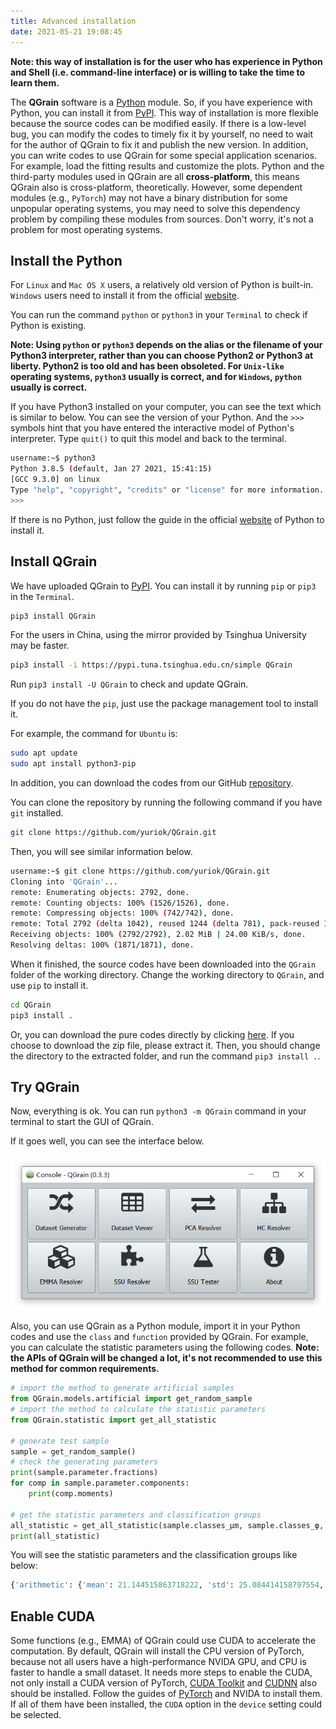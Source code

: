 ```yaml
---
title: Advanced installation
date: 2021-05-21 19:08:45
---
```


**Note: this way of installation is for the user who has experience in Python and Shell (i.e. command-line interface) or is willing to take the time to learn them.**

The **QGrain** software is a [Python](https://www.python.org/) module. So, if you have experience with Python, you can install it from [PyPI](https://pypi.org/project/QGrain/). This way of installation is more flexible because the source codes can be modified easily. If there is a low-level bug, you can modify the codes to timely fix it by yourself, no need to wait for the author of QGrain to fix it and publish the new version. In addition, you can write codes to use QGrain for some special application scenarios. For example, load the fitting results and customize the plots. Python and the third-party modules used in QGrain are all **cross-platform**, this means QGrain also is cross-platform, theoretically. However, some dependent modules (e.g., `PyTorch`) may not have a binary distribution for some unpopular operating systems, you may need to solve this dependency problem by compiling these modules from sources. Don't worry, it's not a problem for most operating systems.

## Install the Python

For `Linux` and `Mac OS X` users, a relatively old version of Python is built-in. `Windows` users need to install it from the official [website](https://www.python.org/).

You can run the command `python` or `python3` in your `Terminal` to check if Python is existing.

**Note: Using `python` or `python3` depends on the alias or the filename of your Python3 interpreter, rather than you can choose Python2 or Python3 at liberty. Python2 is too old and has been obsoleted. For `Unix-like` operating systems, `python3` usually is correct, and for `Windows`, `python` usually is correct.**

If you have Python3 installed on your computer, you can see the text which is similar to below. You can see the version of your Python. And the `>>>` symbols hint that you have entered the interactive model of Python's interpreter. Type `quit()` to quit this model and back to the terminal.

```bash
username:~$ python3
Python 3.8.5 (default, Jan 27 2021, 15:41:15)
[GCC 9.3.0] on linux
Type "help", "copyright", "credits" or "license" for more information.
>>>
```

If there is no Python, just follow the guide in the official [website](https://www.python.org/) of Python to install it.

## Install QGrain

We have uploaded QGrain to [PyPI](https://pypi.org/project/QGrain/). You can install it by running `pip` or `pip3` in the `Terminal`.

```bash
pip3 install QGrain
```

For the users in China, using the mirror provided by Tsinghua University may be faster.

```bash
pip3 install -i https://pypi.tuna.tsinghua.edu.cn/simple QGrain
```

Run `pip3 install -U QGrain` to check and update QGrain.

If you do not have the `pip`, just use the package management tool to install it.

For example, the command for `Ubuntu` is:

```bash
sudo apt update
sudo apt install python3-pip
```

In addition, you can download the codes from our GitHub [repository](https://github.com/yuriok/QGrain/).

You can clone the repository by running the following command if you have `git` installed.

```bash
git clone https://github.com/yuriok/QGrain.git
```

Then, you will see similar information below.

```bash
username:~$ git clone https://github.com/yuriok/QGrain.git
Cloning into 'QGrain'...
remote: Enumerating objects: 2792, done.
remote: Counting objects: 100% (1526/1526), done.
remote: Compressing objects: 100% (742/742), done.
remote: Total 2792 (delta 1042), reused 1244 (delta 781), pack-reused 1266
Receiving objects: 100% (2792/2792), 2.02 MiB | 24.00 KiB/s, done.
Resolving deltas: 100% (1871/1871), done.
```

When it finished, the source codes have been downloaded into the `QGrain` folder of the working directory. Change the working directory to `QGrain`, and use `pip` to install it.

```bash
cd QGrain
pip3 install .
```

Or, you can download the pure codes directly by clicking [here](https://github.com/yuriok/QGrain/archive/master.zip). If you choose to download the zip file, please extract it. Then, you should change the directory to the extracted folder, and run the command `pip3 install .`.

## Try QGrain

Now, everything is ok. You can run `python3 -m QGrain` command in your terminal to start the GUI of QGrain.

If it goes well, you can see the interface below.

![The screenshot of the initial interface](/images/console.png)

Also, you can use QGrain as a Python module, import it in your Python codes and use the `class` and `function` provided by QGrain. For example, you can calculate the statistic parameters using the following codes. **Note: the APIs of QGrain will be changed a lot, it's not recommended to use this method for common requirements.**

```python
# import the method to generate artificial samples
from QGrain.models.artificial import get_random_sample
# import the method to calculate the statistic parameters
from QGrain.statistic import get_all_statistic

# generate test sample
sample = get_random_sample()
# check the generating parameters
print(sample.parameter.fractions)
for comp in sample.parameter.components:
    print(comp.moments)

# get the statistic parameters and classification groups
all_statistic = get_all_statistic(sample.classes_μm, sample.classes_φ, sample.distribution)
print(all_statistic)

```

You will see the statistic parameters and the classification groups like below:

```python
{'arithmetic': {'mean': 21.144515863718222, 'std': 25.084414158797554, 'skewness': 2.920857741744253, 'kurtosis': 18.730985063587315}, 'geometric': {'mean': 9.684134657536994, 'std': 4.428361711788003, 'skewness': -0.6767708384230607, 'kurtosis': 2.716874606082691, 'std_description': 'Very poorly sorted', 'skewness_description': 'Fine skewed', 'kurtosis_description': 'Mesokurtic', 'median': 12.810636058031518, 'mean_description': 'Medium Silt', 'mode': 22.44036908603928, 'modes': (0.8933671843019261, 22.44036908603928)}, 'logarithmic': {'mean': 6.6981337719919, 'std': 2.1467781514716644, 'skewness': 0.6656247900909836, 'kurtosis': 2.706878223445299, 'std_description': 'Very poorly sorted', 'skewness_description': 'Fine skewed', 'kurtosis_description': 'Mesokurtic', 'median': 6.2865140813873825, 'mean_description': 'Medium Silt', 'mode': 5.477759785030356, 'modes': (10.128459117872664, 5.477759785030356)}, 'geometric_FW57': {'mean': 9.095310169432295, 'std': 4.5648431593499135, 'skewness': -0.3327285931766691, 'kurtosis': 0.9931902091662234, 'std_description': 'Very poorly sorted', 'skewness_description': 'Very fine skewed', 'kurtosis_description': 'Mesokurtic', 'median': 12.810636058031518, 'mean_description': 'Medium Silt', 'mode': 22.44036908603928, 'modes': (0.8933671843019261, 22.44036908603928)}, 'logarithmic_FW57': {'mean': 6.780661446975351, 'std': 2.190565292385788, 'skewness': 0.33272859317666903, 'kurtosis': 0.9931902091662237, 'std_description': 'Very poorly sorted', 'skewness_description': 'Very fine skewed', 'kurtosis_description': 'Mesokurtic', 'median': 6.2865140813873825, 'mean_description': 'Medium Silt', 'mode': 5.477759785030356, 'modes': (10.128459117872664, 5.477759785030356)}, 'GSM_proportion': (0.0, 0.0681, 0.9327000000000001), 'SSC_proportion': (0.0681, 0.7625000000000002, 0.1702), 'BGSSC_proportion': (0.0, 0.0, 0.0681, 0.7625000000000002, 0.1702), 'proportion': {('', 'Megaclasts'): 0.0, ('Very large', 'Boulder'): 0.0, ('Large', 'Boulder'): 0.0, ('Medium', 'Boulder'): 0.0, ('Small', 'Boulder'): 0.0, ('Very small', 'Boulder'): 0.0, ('Very coarse', 'Gravel'): 0.0, ('Coarse', 'Gravel'): 0.0, ('Medium', 'Gravel'): 0.0, ('Fine', 'Gravel'): 0.0, ('Very fine', 'Gravel'): 0.0, ('Very coarse', 'Sand'): 0.0, ('Coarse', 'Sand'): 0.0, ('Medium', 'Sand'): 0.0005, ('Fine', 'Sand'): 0.0088, ('Very fine', 'Sand'): 0.0588, ('Very coarse', 'Silt'): 0.1722, ('Coarse', 'Silt'): 0.23059999999999997, ('Medium', 'Silt'): 0.17370000000000002, ('Fine', 'Silt'): 0.1119, ('Very fine', 'Silt'): 0.0741, ('Very coarse', 'Clay'): 0.0654, ('Coarse', 'Clay'): 0.0638, ('Medium', 'Clay'): 0.03320000000000001, ('Fine', 'Clay'): 0.0070999999999999995, ('Very fine', 'Clay'): 0.0007}, 'group_Folk54': 'Slit', '_group_BP12_symbols': ['(s)', '(c)', 'SI'], 'group_BP12_symbol': '(s)(c)SI', 'group_BP12': 'Slightly Sandy Slightly Clayey Silt'}
```

## Enable CUDA

Some functions (e.g., EMMA) of QGrain could use CUDA to accelerate the computation. By default, QGrain will install the CPU version of PyTorch, because not all users have a high-performance NVIDA GPU, and CPU is faster to handle a small dataset. It needs more steps to enable the CUDA, not only install a CUDA version of PyTorch, [CUDA Toolkit](https://developer.nvidia.com/cuda-toolkit/) and [CUDNN](http://developer.nvidia.com/cudnn/) also should be installed. Follow the guides of [PyTorch](https://pytorch.org/) and NVIDA to install them. If all of them have been installed, the `CUDA` option in the `device` setting could be selected.
